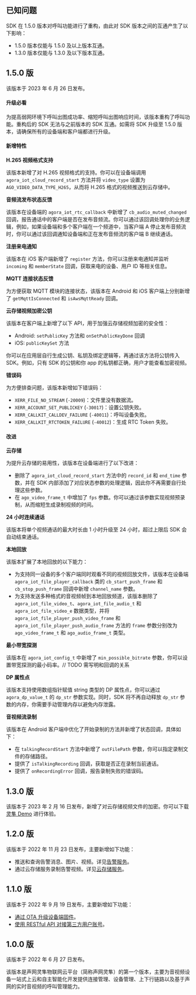 ## 已知问题

SDK 在 1.5.0 版本对呼叫功能进行了重构，由此对 SDK 版本之间的互通产生了以下影响：
- 1.5.0 版本仅能与 1.5.0 及以上版本互通。
- 1.3.0 版本仅能与 1.3.0 及以下版本互通。

## 1.5.0 版

该版本于 2023 年 6 月 26 日发布。

#### 升级必看

为提高弱网环境下呼叫出图成功率、缩短呼叫出图响应时间，该版本重构了呼叫功能。重构后的 SDK 无法与之前版本的 SDK 互通。如需将 SDK 升级至 1.5.0 版本，请确保所有的设备端和客户端都进行升级。

#### 新增特性

**H.265 视频格式支持**

该版本新增了对 H.265 视频格式的支持。你可以在设备端调用 `agora_iot_cloud_record_start` 方法并将 `video_type` 设置为 `AGO_VIDEO_DATA_TYPE_H265`，从而将 H.265 格式的视频推送到云存储中。

**音频流发布状态反馈**

该版本在设备端的 `agora_iot_rtc_callback` 中新增了 `cb_audio_muted_changed` 回调，报告通话中的客户端是否在发布音频流。你可以通过该回调处理你的业务逻辑，例如，如果设备端和多个客户端在一个频道中，当客户端 A 停止发布音频流时，你可以通过该回调通知设备端和正在发布音频流的客户端 B 继续通话。

**注册来电通知**

该版本在 iOS 客户端新增了 `register` 方法，你可以注册来电通知并监听 `incoming` 和 `memberState` 回调，获取来电的设备、用户 ID 等相关信息。

**MQTT 连接状态反馈**

为方便获取 MQTT 模块的连接状态，该版本在 Android 和 iOS 客户端上分别新增了 `getMqttIsConnected` 和 `isAwsMqttReady` 回调。

**云存储视频加密公钥**

该版本在客户端上新增了以下 API，用于加强云存储视频加密的安全性：
- Android: `setPublicKey` 方法和 `onSetPublicKeyDone` 回调
- iOS: `publicKeySet` 方法

你可以在应用层自行生成公钥、私钥及绑定逻辑等，再通过该方法将公钥传入 SDK。例如，只有 SDK 的公钥和你 app 的私钥都正确，用户才能查看加密视频。

**错误码**

为方便排查问题，该版本新增如下错误码：

- `XERR_FILE_NO_STREAM` (`-20009`)：文件里没有数据流。
- `XERR_ACCOUNT_SET_PUBLICKEY` (`-30017`)：设置公钥失败。
- `XERR_CALLKIT_CALLDEV_FAILURE` (`-40011`)：呼叫设备失败。
- `XERR_CALLKIT_RTCTOKEN_FAILURE` (`-40012`)：生成 RTC Token 失败。

#### 改进

**云存储**

为提升云存储的易用性，该版本在设备端进行了以下改进：
- 删除了 `agora_iot_cloud_record_start` 方法中的 `record_id` 和 `end_time` 参数，并在 SDK 内部添加了对应状态参数的处理逻辑，因此你不再需要自行处理这些参数。
- 在 `ago_video_frame_t` 中增加了 `fps` 参数。你可以通过该参数实现视频预录制，从而缩短生成录制视频的时间。

**24 小时连续通话**

该版本将单个视频通话的最大时长由 1 小时升级至 24 小时，超过上限后 SDK 会自动结束通话。

**本地回放**

该版本扩展了本地回放的以下能力：
- 为支持同一设备的多个客户端同时观看不同的视频回放文件，该版本在设备端 `agora_iot_file_player_callback` 类的 `cb_start_push_frame` 和 `cb_stop_push_frame` 回调中新增 `channel_name` 参数。
- 为支持发送多种格式的音视频帧到本地回放频道，该版本删除了 `agora_iot_file_video_t`、`agora_iot_file_audio_t` 和 `agora_iot_file_video_e` 数据类型，并将 `agora_iot_file_player_push_video_frame` 和 `agora_iot_file_player_push_audio_frame` 方法的 `frame` 参数分别改为 `ago_video_frame_t` 和 `ago_audio_frame_t` 类型。

**最小带宽探测**

该版本在 `agora_iot_config_t` 中新增了 `min_possible_bitrate` 参数，你可以设置带宽探测的最小码率。// TODO 需写明和回调的关系

**DP 属性点**

该版本支持使用数组指针赋值 string 类型的 DP 属性点，你可以通过 `agora_dp_value_t` 的 `dp_str` 参数实现。同时，SDK 将不再自动释放 `dp_str` 参数的内存，你需要手动管理内存以避免内存泄露。

**音视频流录制**

该版本在 Android 客户端中优化了开始录制的方法并新增了状态回调，具体如下：
- 在 `talkingRecordStart` 方法中新增了 `outFilePath` 参数，你可以指定录制文件的存储路径。
- 提供了 `isTalkingRecording` 回调，获取是否正在录制当前通话。
- 提供了 `onRecordingError` 回调，报告录制失败的错误码。

## 1.3.0 版

该版本于 2023 年 2 月  16 日发布，新增了对云存储视频文件的加密。你可以下载[灵隼 Demo](https://docs.agora.io/cn/iot-apaas/downloads?platform=All%20Platforms) 进行体验。

## 1.2.0 版

该版本于 2022 年 11 月  23 日发布，主要新增如下功能：

- 推送和查询告警消息、图片、视频。详见[告警服务](./agora_link_alram/)。
- 通过云存储服务录制告警视频。详见[云存储服务](./agora_link_cloud_storage/)。

## 1.1.0 版

该版本于 2022 年 9 月  19 日发布，主要新增如下功能：

- [通过 OTA 升级设备端固件](./agora_link_ota/)。
- [使用 RESTful API 对接第三方用户账号](./agora_link_restful_api?platform=All%20Platforms#对接自研或第三方账户系统)。

## 1.0.0 版

该版本于 2022 年 6 月  27 日发布。

该版本是声网灵隼物联网云平台（简称声网灵隼）的第一个版本，主要为音视频设备一站式上云和自主智能化开发提供连接管理、设备管理、上下行链路以及基于声网的实时音视频的呼叫管理能力。